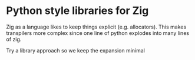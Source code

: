 # Python style libraries for Zig

Zig as a language likes to keep things explicit (e.g. allocators). This makes transpilers more
complex since one line of python explodes into many lines of zig.

Try a library approach so we keep the expansion minimal
